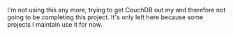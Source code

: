 I'm not using this any more, trying to get CouchDB out my and therefore not going to be completing this project. It's only left here because some projects I maintain use it for now.
